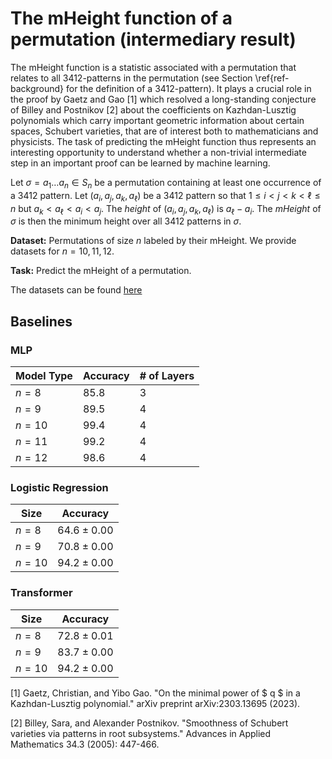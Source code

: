 # The mHeight function of a permutation (intermediary result)

The mHeight function is a statistic associated with a permutation that relates to all $3412$-patterns in the permutation (see Section \ref{ref-background} for the definition of a $3412$-pattern). It plays a crucial role in the proof by Gaetz and Gao \[1\] which resolved a long-standing conjecture of Billey and Postnikov \[2\] about the coefficients on Kazhdan-Lusztig polynomials which carry important geometric information about certain spaces, Schubert varieties, that are of interest both to mathematicians and physicists. The task of predicting the mHeight function thus represents an interesting opportunity to understand whether a non-trivial intermediate step in an important proof can be learned by machine learning. 

Let $\sigma  = a_1 \ldots a_n \in S_n$ be a permutation containing at least one occurrence of a $3412$ pattern. Let $(a_i,a_j,a_k,a_\ell)$ be a $3412$ pattern so that $1 \leq i < j < k < \ell \leq n$ but $a_k < a_\ell < a_i < a_j$. The *height* of $(a_i,a_j,a_k,a_\ell)$ is $a_\ell - a_i$. The *mHeight* of $\sigma$ is then the minimum height over all $3412$ patterns in $\sigma$. 

**Dataset:** Permutations of size $n$ labeled by their mHeight. We provide datasets for $n = 10,11,12$.

**Task:** Predict the mHeight of a permutation. 

The datasets can be found [here](https://drive.google.com/file/d/1NteiP494xpQ4KzR9dVUaDhNtUPnumeuX/view?usp=sharing)

## Baselines

### MLP

| Model Type | Accuracy | # of Layers |
|----------|----------|----------|
| $n = 8$ | $85.8 %± 0.00%$ | $3$ |
| $n = 9$ | $89.5 %± 0.00%$ | $4$ |
| $n = 10$ | $99.4%± 0.00%$ | $4$ |
| $n = 11$ | $99.2%± 0.00%$ | $4$ |
| $n = 12$ | $98.6%± 0.00%$ | $4$ |

### Logistic Regression

| Size | Accuracy | 
|----------|----------|
| $n= 8$ | $64.6 \pm 0.00$ |
| $n= 9$  | $70.8 \pm 0.00%$ |
| $n= 10$  | $94.2 \pm 0.00%$ | 

### Transformer

| Size | Accuracy | 
|----------|----------|
| $n= 8$ | $72.8 \pm 0.01%$ |
| $n= 9$  | $83.7 \pm 0.00%$ |
| $n= 10$  | $94.2 \pm 0.00%$ | 

\[1\] Gaetz, Christian, and Yibo Gao. "On the minimal power of $ q $ in a Kazhdan-Lusztig polynomial." arXiv preprint arXiv:2303.13695 (2023).

\[2\] Billey, Sara, and Alexander Postnikov. "Smoothness of Schubert varieties via patterns in root subsystems." Advances in Applied Mathematics 34.3 (2005): 447-466.
